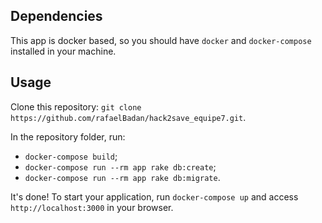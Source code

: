 ## Dependencies

This app is docker based, so you should have `docker` and `docker-compose` installed in your machine.

## Usage

Clone this repository: `git clone https://github.com/rafaelBadan/hack2save_equipe7.git`.

In the repository folder, run:
  * `docker-compose build`;
  * `docker-compose run --rm app rake db:create`;
  * `docker-compose run --rm app rake db:migrate`.  

It's done! To start your application, run `docker-compose up` and access `http://localhost:3000` in your browser.
